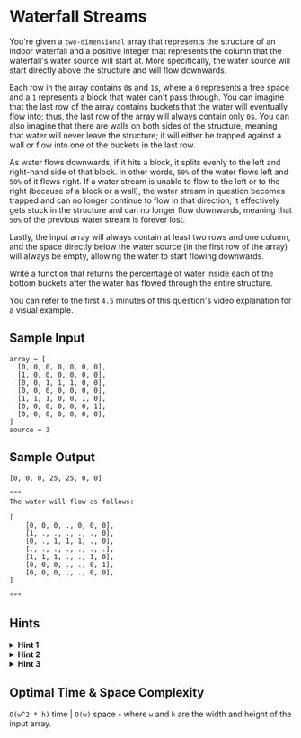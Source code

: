 # Waterfall Streams

You're given a `two-dimensional` array that represents the structure of an indoor waterfall and a positive integer that represents the column that the waterfall's water source will start at. More specifically, the water source will start directly above the structure and will flow downwards.

Each row in the array contains `0`s and `1`s, where a `0` represents a free space and a `1` represents a block that water can't pass through. You can imagine that the last row of the array contains buckets that the water will eventually flow into; thus, the last row of the array will always contain only `0`s. You can also imagine that there are walls on both sides of the structure, meaning that water will never leave the structure; it will either be trapped against a wall or flow into one of the buckets in the last row.

As water flows downwards, if it hits a block, it splits evenly to the left and right-hand side of that block. In other words, `50%` of the water flows left and `50%` of it flows right. If a water stream is unable to flow to the left or to the right (because of a block or a wall), the water stream in question becomes trapped and can no longer continue to flow in that direction; it effectively gets stuck in the structure and can no longer flow downwards, meaning that `50%` of the previous water stream is forever lost.

Lastly, the input array will always contain at least two rows and one column, and the space directly below the water source (in the first row of the array) will always be empty, allowing the water to start flowing downwards.

Write a function that returns the percentage of water inside each of the bottom buckets after the water has flowed through the entire structure.

You can refer to the first `4.5` minutes of this question's video explanation for a visual example.

## Sample Input

```plaintext
array = [
  [0, 0, 0, 0, 0, 0, 0],
  [1, 0, 0, 0, 0, 0, 0],
  [0, 0, 1, 1, 1, 0, 0],
  [0, 0, 0, 0, 0, 0, 0],
  [1, 1, 1, 0, 0, 1, 0],
  [0, 0, 0, 0, 0, 0, 1],
  [0, 0, 0, 0, 0, 0, 0],
]
source = 3
```

## Sample Output

```plaintext
[0, 0, 0, 25, 25, 0, 0]

"""
The water will flow as follows:

[
    [0, 0, 0, ., 0, 0, 0],
    [1, ., ., ., ., ., 0],
    [0, ., 1, 1, 1, ., 0],
    [., ., ., ., ., ., .],
    [1, 1, 1, ., ., 1, 0],
    [0, 0, 0, ., ., 0, 1],
    [0, 0, 0, ., ., 0, 0],
]

"""
```

## Hints

<details>
<summary><b>Hint 1</b></summary>

Try not to overthink the solution to this problem. If you were to manually go through an example of water flowing downwards through the waterfall structure, what steps would you follow exactly? Can you simply transcribe these steps into code?

</details>

<details>
<summary><b>Hint 2</b></summary>

To start simple, consider how you would solve this problem if there were only two rows. How would you make water flow from the first row to the second row with your code? Can you make a slight modification to this approach in order to solve this problem for any number of rows?

</details>

<details>
<summary><b>Hint 3</b></summary>

You'll want to traverse through the input array, all the while keeping track of where and how much water flows. To do this, you'll need to represent water with some value (`-1`, for example, to distinguish it from the other values in the array). Iterate through the input array, row by row, column by column, specifically looking at each current row and the row above it. When you see water in the row above, you'll have to reiterate through both the row above and the current row to see where the water will flow to next (i.e., whether there are open spaces allowing the water to flow sideways and/or downwards), mutating these rows along the way whenever water does flow. You'll have the make sure to keep track of the percentage of water that's flowing whenever water gets split in half.

</details>

## Optimal Time & Space Complexity

`O(w^2 * h)` time | `O(w)` space - where `w` and `h` are the width and height of the input array.
